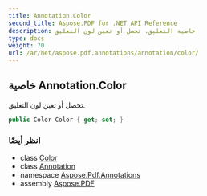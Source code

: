 ```yaml
---
title: Annotation.Color
second_title: Aspose.PDF for .NET API Reference
description: خاصية التعليق. تحصل أو تعين لون التعليق
type: docs
weight: 70
url: /ar/net/aspose.pdf.annotations/annotation/color/
---
```

## خاصية Annotation.Color

تحصل أو تعين لون التعليق.

```csharp
public Color Color { get; set; }
```

### انظر أيضًا

* class [Color](../../../aspose.pdf/color/)
* class [Annotation](../)
* namespace [Aspose.Pdf.Annotations](../../../aspose.pdf.annotations/)
* assembly [Aspose.PDF](../../../)